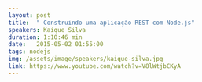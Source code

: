```yaml
---
layout: post
title:  " Construindo uma aplicação REST com Node.js"
speakers: Kaique Silva
duration: 1:10:46 min
date:   2015-05-02 01:55:00
tags: nodejs
img: /assets/image/speakers/kaique-silva.jpg
link: https://www.youtube.com/watch?v=V8lWtjbCKyA
---
```

